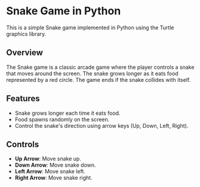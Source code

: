 # Snake Game in Python

This is a simple Snake game implemented in Python using the Turtle graphics library.

## Overview
The Snake game is a classic arcade game where the player controls a snake that moves around the screen. The snake grows longer as it eats food represented by a red circle. The game ends if the snake collides with itself.

## Features
- Snake grows longer each time it eats food.
- Food spawns randomly on the screen.
- Control the snake's direction using arrow keys (Up, Down, Left, Right).

## Controls
- **Up Arrow**: Move snake up.
- **Down Arrow**: Move snake down.
- **Left Arrow**: Move snake left.
- **Right Arrow**: Move snake right.